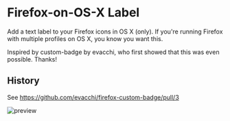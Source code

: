 Firefox-on-OS-X Label
============

Add a text label to your Firefox icons in OS X (only). If you're running Firefox with multiple profiles on OS X, you know you want this.

Inspired by custom-badge by evacchi, who first showed that this was even possible. Thanks!

History
------

See https://github.com/evacchi/firefox-custom-badge/pull/3

![preview](http://imgur.com/CMfevmQ.png)
